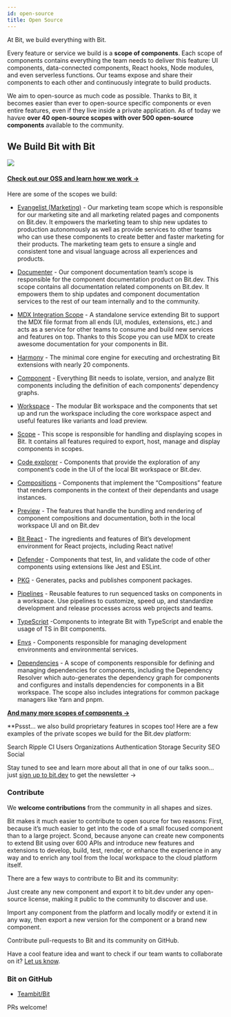 ```yaml
---
id: open-source
title: Open Source
---
```


At Bit, we build everything with Bit.  

Every feature or service we build is a **scope of components**. Each scope of components contains everything the team needs to deliver this feature: UI components, data-connected components, React hooks, Node modules, and even serverless functions. Our teams expose and share their components to each other and continuously integrate to build products.  

We aim to open-source as much code as possible. Thanks to Bit, it becomes easier than ever to open-source specific components or even entire features, even if they live inside a private application. As of today we havשׂe **over 40 open-source scopes with over 500 open-source components** available to the community.

## We Build Bit with Bit

<a href="https://bit.dev/teambit/~collections">
    <img src="https://storage.googleapis.com/static.bit.dev/harmony-docs/teambit-org.png"></img>
</a>


#### [Check out our OSS and learn how we work ->](https://bit.dev/teambit)

Here are some of the scopes we build:  

- [Evangelist (Marketing)](https://bit.dev/teambit/evangelist) - Our marketing team scope which is responsible for our marketing site and all marketing related pages and components on Bit.dev. It empowers the marketing team to ship new updates to production autonomously as well as provide services to other teams who can use these components to create better and faster marketing for their products. The marketing team gets to ensure a single and consistent tone and visual language across all experiences and products.  

- [Documenter](https://bit.dev/teambit/documenter) - Our component documentation team’s scope is responsible for the component documentation product on Bit.dev. This scope contains all documentation related components on Bit.dev. It empowers them to ship updates and component documentation services to the rest of our team internally and to the community.  

- [MDX Integration Scope](https://bit.dev/teambit/mdx) - A standalone service extending Bit to support the MDX file format from all ends (UI, modules, extensions, etc.) and acts as a service for other teams to consume and build new services and features on top. Thanks to this Scope you can use MDX to create awesome documentation for your components in Bit.  

- [Harmony](https://bit.dev/teambit/documenter) - The minimal core engine for executing and orchestrating Bit extensions with nearly 20 components.  

- [Component](https://bit.dev/teambit/component) - Everything Bit needs to isolate, version, and analyze Bit components including the definition of each components’ dependency graphs.  

- [Workspace](https://bit.dev/teambit/workspace) - The modular Bit workspace and the components that set up and run the workspace including the core workspace aspect and useful features like variants and load preview.  

- [Scope](https://bit.dev/teambit/workspace) - This scope is responsible for handling and displaying scopes in Bit. It contains all features required to export, host, manage and display components in scopes.  

- [Code explorer](https://bit.dev/teambit/code) - Components that provide the exploration of any component’s code in the UI of the local Bit workspace or Bit.dev.  

- [Compositions](https://bit.dev/teambit/compositions) - Components that implement the “Compositions” feature that renders components in the context of their dependants and usage instances.  

- [Preview](https://bit.dev/teambit/preview) - The features that handle the bundling and rendering of component compositions and documentation, both in the local workspace UI and on Bit.dev  

- [Bit React](https://bit.dev/teambit/react) - The ingredients and features of Bit’s development environment for React projects, including React native!  

- [Defender](https://bit.dev/teambit/defender) - Components that test, lin, and validate the code of other components using extensions like Jest and ESLint.  

- [PKG](https://bit.dev/teambit/pkg) - Generates, packs and publishes component packages.  

- [Pipelines](https://bit.dev/teambit/pipelines) - Reusable features to run sequenced tasks on components in a workspace. Use pipelines to customize, speed up, and standardize development and release processes across web projects and teams.  

- [TypeScript](https://bit.dev/teambit/typescript) -Components to integrate Bit with TypeScript and enable the usage of TS in Bit components.  
- [Envs](https://bit.dev/teambit/envs) - Components responsible for managing development environments and environmental services.  

- [Dependencies](https://bit.dev/teambit/dependencies) - A scope of components responsible for defining and managing dependencies for components, including the Dependency Resolver which auto-generates the dependency graph for components and configures and installs dependencies for components in a Bit workspace. The scope also includes integrations for common package managers like Yarn and pnpm.  

**[And many more scopes of components ->](https://bit.dev/teambit/~collections)**

**Pssst… we also build proprietary features in scopes too! Here are a few examples of the private scopes we build for the Bit.dev platform:

Search
Ripple CI
Users
Organizations
Authentication
Storage
Security
SEO
Social

Stay tuned to see and learn more about all that in one of our talks soon… just [sign up to bit.dev](https://bit.dev/) to get the newsletter ->


### Contribute

We **welcome contributions** from the community in all shapes and sizes.  

Bit makes it much easier to contribute to open source for two reasons: First, because it’s much easier to get into the code of a small focused component than to a large project. Scond, because anyone can create new components to extend Bit using over 600 APIs and introduce new features and extensions to develop, build, test, render, or enhance the experience in any way and to enrich any tool from the local workspace to the cloud platform itself.  

There are a few ways to contribute to Bit and its community:  

Just create any new component and export it to bit.dev under any open-source license, making it public to the community to discover and use.  

Import any component from the platform and locally modify or extend it in any way, then export a new version for the component or a brand new component.  

Contribute pull-requests to Bit and its community on GitHub.  

Have a cool feature idea and want to check if our team wants to collaborate on it? [Let us know](https://bit.dev/support).


### Bit on GitHub

- [Teambit/Bit](https://github.com/teambit/bit)

PRs welcome!

